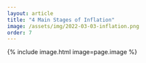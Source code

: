 ```yaml
---
layout: article
title: "4 Main Stages of Inflation"
image: /assets/img/2022-03-03-inflation.png
order: 7
---
```


{% include image.html image=page.image %}
